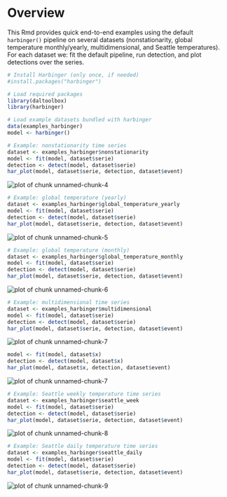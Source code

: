 # Overview

This Rmd provides quick end-to-end examples using the default `harbinger()` pipeline on several datasets (nonstationarity, global temperature monthly/yearly, multidimensional, and Seattle temperatures). For each dataset we: fit the default pipeline, run detection, and plot detections over the series.


``` r
# Install Harbinger (only once, if needed)
#install.packages("harbinger")
```


``` r
# Load required packages
library(daltoolbox)
library(harbinger) 
```


``` r
# Load example datasets bundled with harbinger
data(examples_harbinger)
model <- harbinger()
```


``` r
# Example: nonstationarity time series
dataset <- examples_harbinger$nonstationarity
model <- fit(model, dataset$serie)
detection <- detect(model, dataset$serie)
har_plot(model, dataset$serie, detection, dataset$event)
```

![plot of chunk unnamed-chunk-4](fig/examples_harbinger/unnamed-chunk-4-1.png)


``` r
# Example: global temperature (yearly)
dataset <- examples_harbinger$global_temperature_yearly
model <- fit(model, dataset$serie)
detection <- detect(model, dataset$serie)
har_plot(model, dataset$serie, detection, dataset$event)
```

![plot of chunk unnamed-chunk-5](fig/examples_harbinger/unnamed-chunk-5-1.png)


``` r
# Example: global temperature (monthly)
dataset <- examples_harbinger$global_temperature_monthly
model <- fit(model, dataset$serie)
detection <- detect(model, dataset$serie)
har_plot(model, dataset$serie, detection, dataset$event)
```

![plot of chunk unnamed-chunk-6](fig/examples_harbinger/unnamed-chunk-6-1.png)


``` r
# Example: multidimensional time series
dataset <- examples_harbinger$multidimensional
model <- fit(model, dataset$serie)
detection <- detect(model, dataset$serie)
har_plot(model, dataset$serie, detection, dataset$event)
```

![plot of chunk unnamed-chunk-7](fig/examples_harbinger/unnamed-chunk-7-1.png)

``` r
model <- fit(model, dataset$x)
detection <- detect(model, dataset$x)
har_plot(model, dataset$x, detection, dataset$event)
```

![plot of chunk unnamed-chunk-7](fig/examples_harbinger/unnamed-chunk-7-2.png)


``` r
# Example: Seattle weekly temperature time series
dataset <- examples_harbinger$seattle_week
model <- fit(model, dataset$serie)
detection <- detect(model, dataset$serie)
har_plot(model, dataset$serie, detection, dataset$event)
```

![plot of chunk unnamed-chunk-8](fig/examples_harbinger/unnamed-chunk-8-1.png)


``` r
# Example: Seattle daily temperature time series
dataset <- examples_harbinger$seattle_daily
model <- fit(model, dataset$serie)
detection <- detect(model, dataset$serie)
har_plot(model, dataset$serie, detection, dataset$event)
```

![plot of chunk unnamed-chunk-9](fig/examples_harbinger/unnamed-chunk-9-1.png)

